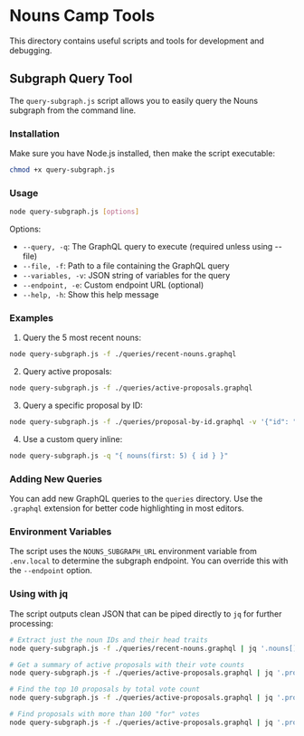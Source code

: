 # Nouns Camp Tools

This directory contains useful scripts and tools for development and debugging.

## Subgraph Query Tool

The `query-subgraph.js` script allows you to easily query the Nouns subgraph from the command line.

### Installation

Make sure you have Node.js installed, then make the script executable:

```bash
chmod +x query-subgraph.js
```

### Usage

```bash
node query-subgraph.js [options]
```

Options:

- `--query, -q`: The GraphQL query to execute (required unless using --file)
- `--file, -f`: Path to a file containing the GraphQL query
- `--variables, -v`: JSON string of variables for the query
- `--endpoint, -e`: Custom endpoint URL (optional)
- `--help, -h`: Show this help message

### Examples

1. Query the 5 most recent nouns:

```bash
node query-subgraph.js -f ./queries/recent-nouns.graphql
```

2. Query active proposals:

```bash
node query-subgraph.js -f ./queries/active-proposals.graphql
```

3. Query a specific proposal by ID:

```bash
node query-subgraph.js -f ./queries/proposal-by-id.graphql -v '{"id": "123"}'
```

4. Use a custom query inline:

```bash
node query-subgraph.js -q "{ nouns(first: 5) { id } }"
```

### Adding New Queries

You can add new GraphQL queries to the `queries` directory. Use the `.graphql` extension for better code highlighting in most editors.

### Environment Variables

The script uses the `NOUNS_SUBGRAPH_URL` environment variable from `.env.local` to determine the subgraph endpoint. You can override this with the `--endpoint` option.

### Using with jq

The script outputs clean JSON that can be piped directly to `jq` for further processing:

```bash
# Extract just the noun IDs and their head traits
node query-subgraph.js -f ./queries/recent-nouns.graphql | jq '.nouns[] | {id: .id, head: .seed.head}'

# Get a summary of active proposals with their vote counts
node query-subgraph.js -f ./queries/active-proposals.graphql | jq '.proposals[] | {id: .id, title: .title, forVotes: .forVotes, againstVotes: .againstVotes}'

# Find the top 10 proposals by total vote count
node query-subgraph.js -f ./queries/active-proposals.graphql | jq '.proposals | sort_by((.forVotes | tonumber) + (.againstVotes | tonumber) + (.abstainVotes | tonumber)) | reverse | limit(10;.[]) | {id, title, totalVotes: ((.forVotes | tonumber) + (.againstVotes | tonumber) + (.abstainVotes | tonumber))}'

# Find proposals with more than 100 "for" votes
node query-subgraph.js -f ./queries/active-proposals.graphql | jq '.proposals[] | select((.forVotes | tonumber) > 100) | {id, title, forVotes}'
```
